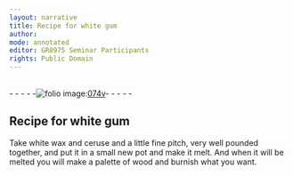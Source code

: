 ```yaml
---
layout: narrative
title: Recipe for white gum
author:
mode: annotated
editor: GR8975 Seminar Participants
rights: Public Domain
---
```


 <br/>- - - - -<a href="http://gallica.bnf.fr/ark:/12148/btv1b10500001g/f154.image"><img src="assets/photo-icon.png" alt="folio image: " style="display:inline-block; margin-bottom:-3px;">074v</a>- - - - - <br/> 
## Recipe for white gum

 
Take white wax and ceruse and a little fine pitch, very well pounded together, and put it in a small new pot and make it melt. And when it will be melted you will make a palette of wood and burnish what you want.
 